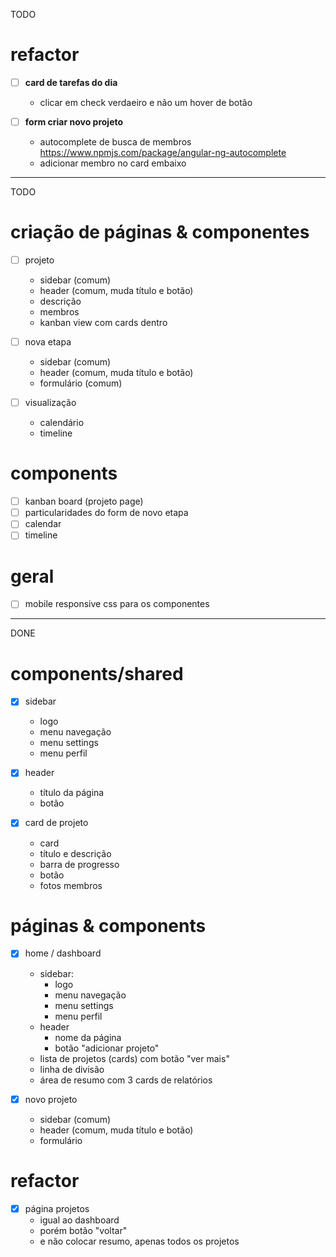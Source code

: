 TODO

# refactor

- [ ] **card de tarefas do dia**
  - clicar em check verdaeiro e não um hover de botão

- [ ] **form criar novo projeto**
  - autocomplete de busca de membros
    https://www.npmjs.com/package/angular-ng-autocomplete
  - adicionar membro no card embaixo 

---

TODO

# criação de páginas & componentes

- [ ] projeto
  - sidebar (comum)
  - header (comum, muda título e botão)
  - descrição
  - membros
  - kanban view com cards dentro

- [ ] nova etapa
  - sidebar (comum)
  - header (comum, muda título e botão)
  - formulário (comum)

- [ ] visualização
  - calendário
  - timeline

# components

- [ ] kanban board (projeto page)
- [ ] particularidades do form de novo etapa
- [ ] calendar
- [ ] timeline

# geral

- [ ] mobile responsive css para os componentes

---

DONE

# components/shared

- [x] sidebar
  - logo
  - menu navegação
  - menu settings
  - menu perfil

- [x] header
  - título da página
  - botão 

- [x] card de projeto
  - card
  - título e descrição
  - barra de progresso
  - botão 
  - fotos membros

# páginas & components

- [x] home / dashboard 
  - sidebar:
    - logo
    - menu navegação
    - menu settings
    - menu perfil
  - header
    - nome da página
    - botão "adicionar projeto"
  - lista de projetos (cards) com botão "ver mais"
  - linha de divisão
  - área de resumo com 3 cards de relatórios

- [x] novo projeto
  - sidebar (comum)
  - header (comum, muda título e botão)
  - formulário

# refactor

- [x] página projetos
  - igual ao dashboard
  - porém botão "voltar"
  - e não colocar resumo, apenas todos os projetos



